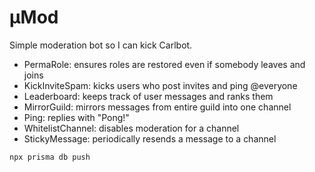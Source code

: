 # μMod

Simple moderation bot so I can kick Carlbot.

- PermaRole: ensures roles are restored even if somebody leaves and joins
- KickInviteSpam: kicks users who post invites and ping @everyone
- Leaderboard: keeps track of user messages and ranks them
- MirrorGuild: mirrors messages from entire guild into one channel
- Ping: replies with "Pong!"
- WhitelistChannel: disables moderation for a channel
- StickyMessage: periodically resends a message to a channel

```
npx prisma db push
```
